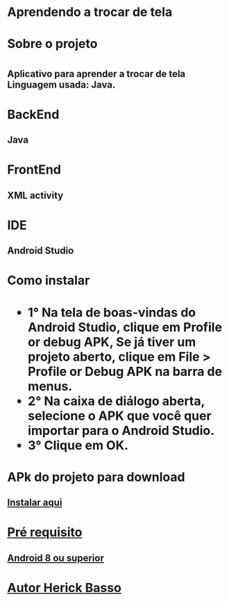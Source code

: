 <h1> Aprendendo a trocar de tela  </h1>
  
<h1> Sobre o projeto <h1/>
<h2> Aplicativo para aprender a trocar de tela  Linguagem usada: Java. </h2>
  
<h1> BackEnd </h1>
<h2> Java </h2>

<h1> FrontEnd </h1>
<h2> XML activity </h2>

<h1> IDE </h1>
<h2> Android Studio </h2>

<h1> Como instalar <h1/>
  
 - 1° Na tela de boas-vindas do Android Studio, clique em Profile or debug APK, Se já tiver um projeto aberto, clique em File > Profile or Debug APK na barra de menus.<br>
 - 2° Na caixa de diálogo aberta, selecione o APK que você quer importar para o Android Studio. <br>
 - 3° Clique em OK.

<h1> APk do projeto para download </h1>
<h2> <a href="[https://drive.google.com/file/d/1IjxsHV4h9A8qNn5DFTlAeLo01Sh24kZW/view?usp=drive_link](https://drive.google.com/file/d/1NQJJBOtv9akYtcZyDT26Q0SAWbQqqNUe/view?usp=drive_link)"> Instalar aqui </h2>

<h1> Pré requisito </h1>
<h2> Android 8 ou superior </h2>

<h1> Autor <a href="https://github.com/HerickBasso"> Herick Basso </a> </h1>

